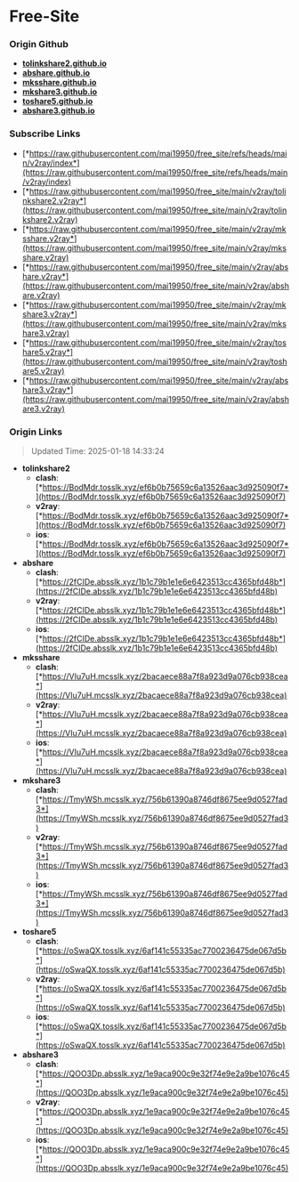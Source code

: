 # Free-Site

### Origin Github

- [**tolinkshare2.github.io**](https://github.com/tolinkshare2/tolinkshare2.github.io)
- [**abshare.github.io**](https://github.com/abshare/abshare.github.io)
- [**mksshare.github.io**](https://github.com/mksshare/mksshare.github.io)
- [**mkshare3.github.io**](https://github.com/mkshare3/mkshare3.github.io)
- [**toshare5.github.io**](https://github.com/toshare5/toshare5.github.io)
- [**abshare3.github.io**](https://github.com/abshare3/abshare3.github.io)

### Subscribe Links

- [*https://raw.githubusercontent.com/mai19950/free_site/refs/heads/main/v2ray/index*](https://raw.githubusercontent.com/mai19950/free_site/refs/heads/main/v2ray/index)
- [*https://raw.githubusercontent.com/mai19950/free_site/main/v2ray/tolinkshare2.v2ray*](https://raw.githubusercontent.com/mai19950/free_site/main/v2ray/tolinkshare2.v2ray)
- [*https://raw.githubusercontent.com/mai19950/free_site/main/v2ray/mksshare.v2ray*](https://raw.githubusercontent.com/mai19950/free_site/main/v2ray/mksshare.v2ray)
- [*https://raw.githubusercontent.com/mai19950/free_site/main/v2ray/abshare.v2ray*](https://raw.githubusercontent.com/mai19950/free_site/main/v2ray/abshare.v2ray)
- [*https://raw.githubusercontent.com/mai19950/free_site/main/v2ray/mkshare3.v2ray*](https://raw.githubusercontent.com/mai19950/free_site/main/v2ray/mkshare3.v2ray)
- [*https://raw.githubusercontent.com/mai19950/free_site/main/v2ray/toshare5.v2ray*](https://raw.githubusercontent.com/mai19950/free_site/main/v2ray/toshare5.v2ray)
- [*https://raw.githubusercontent.com/mai19950/free_site/main/v2ray/abshare3.v2ray*](https://raw.githubusercontent.com/mai19950/free_site/main/v2ray/abshare3.v2ray)

### Origin Links

> Updated Time: 2025-01-18 14:33:24

- **tolinkshare2**
  - **clash**: [*https://BodMdr.tosslk.xyz/ef6b0b75659c6a13526aac3d925090f7*](https://BodMdr.tosslk.xyz/ef6b0b75659c6a13526aac3d925090f7)
  - **v2ray**: [*https://BodMdr.tosslk.xyz/ef6b0b75659c6a13526aac3d925090f7*](https://BodMdr.tosslk.xyz/ef6b0b75659c6a13526aac3d925090f7)
  - **ios**: [*https://BodMdr.tosslk.xyz/ef6b0b75659c6a13526aac3d925090f7*](https://BodMdr.tosslk.xyz/ef6b0b75659c6a13526aac3d925090f7)
- **abshare**
  - **clash**: [*https://2fCIDe.absslk.xyz/1b1c79b1e1e6e6423513cc4365bfd48b*](https://2fCIDe.absslk.xyz/1b1c79b1e1e6e6423513cc4365bfd48b)
  - **v2ray**: [*https://2fCIDe.absslk.xyz/1b1c79b1e1e6e6423513cc4365bfd48b*](https://2fCIDe.absslk.xyz/1b1c79b1e1e6e6423513cc4365bfd48b)
  - **ios**: [*https://2fCIDe.absslk.xyz/1b1c79b1e1e6e6423513cc4365bfd48b*](https://2fCIDe.absslk.xyz/1b1c79b1e1e6e6423513cc4365bfd48b)
- **mksshare**
  - **clash**: [*https://VIu7uH.mcsslk.xyz/2bacaece88a7f8a923d9a076cb938cea*](https://VIu7uH.mcsslk.xyz/2bacaece88a7f8a923d9a076cb938cea)
  - **v2ray**: [*https://VIu7uH.mcsslk.xyz/2bacaece88a7f8a923d9a076cb938cea*](https://VIu7uH.mcsslk.xyz/2bacaece88a7f8a923d9a076cb938cea)
  - **ios**: [*https://VIu7uH.mcsslk.xyz/2bacaece88a7f8a923d9a076cb938cea*](https://VIu7uH.mcsslk.xyz/2bacaece88a7f8a923d9a076cb938cea)
- **mkshare3**
  - **clash**: [*https://TmyWSh.mcsslk.xyz/756b61390a8746df8675ee9d0527fad3*](https://TmyWSh.mcsslk.xyz/756b61390a8746df8675ee9d0527fad3)
  - **v2ray**: [*https://TmyWSh.mcsslk.xyz/756b61390a8746df8675ee9d0527fad3*](https://TmyWSh.mcsslk.xyz/756b61390a8746df8675ee9d0527fad3)
  - **ios**: [*https://TmyWSh.mcsslk.xyz/756b61390a8746df8675ee9d0527fad3*](https://TmyWSh.mcsslk.xyz/756b61390a8746df8675ee9d0527fad3)
- **toshare5**
  - **clash**: [*https://oSwaQX.tosslk.xyz/6af141c55335ac7700236475de067d5b*](https://oSwaQX.tosslk.xyz/6af141c55335ac7700236475de067d5b)
  - **v2ray**: [*https://oSwaQX.tosslk.xyz/6af141c55335ac7700236475de067d5b*](https://oSwaQX.tosslk.xyz/6af141c55335ac7700236475de067d5b)
  - **ios**: [*https://oSwaQX.tosslk.xyz/6af141c55335ac7700236475de067d5b*](https://oSwaQX.tosslk.xyz/6af141c55335ac7700236475de067d5b)
- **abshare3**
  - **clash**: [*https://QOO3Dp.absslk.xyz/1e9aca900c9e32f74e9e2a9be1076c45*](https://QOO3Dp.absslk.xyz/1e9aca900c9e32f74e9e2a9be1076c45)
  - **v2ray**: [*https://QOO3Dp.absslk.xyz/1e9aca900c9e32f74e9e2a9be1076c45*](https://QOO3Dp.absslk.xyz/1e9aca900c9e32f74e9e2a9be1076c45)
  - **ios**: [*https://QOO3Dp.absslk.xyz/1e9aca900c9e32f74e9e2a9be1076c45*](https://QOO3Dp.absslk.xyz/1e9aca900c9e32f74e9e2a9be1076c45)
